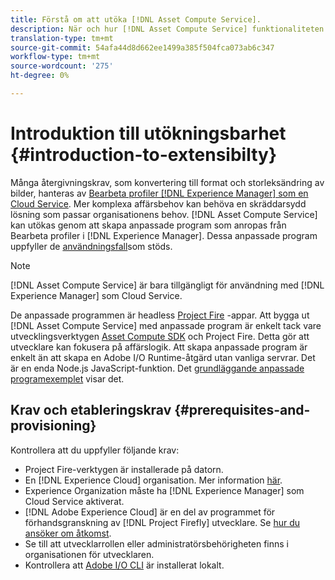 ```yaml
---
title: Förstå om att utöka [!DNL Asset Compute Service].
description: När och hur [!DNL Asset Compute Service] funktionaliteten ska utökas för att utföra anpassad mediebearbetning.
translation-type: tm+mt
source-git-commit: 54afa44d8d662ee1499a385f504fca073ab6c347
workflow-type: tm+mt
source-wordcount: '275'
ht-degree: 0%

---
```



# Introduktion till utökningsbarhet {#introduction-to-extensibilty}

Många återgivningskrav, som konvertering till format och storleksändring av bilder, hanteras av [Bearbeta profiler [!DNL Experience Manager] som en Cloud Service](https://docs.adobe.com/content/help/en/experience-manager-cloud-service/assets/asset-microservices-overview.html). Mer komplexa affärsbehov kan behöva en skräddarsydd lösning som passar organisationens behov. [!DNL Asset Compute Service] kan utökas genom att skapa anpassade program som anropas från Bearbeta profiler i [!DNL Experience Manager]. Dessa anpassade program uppfyller de [användningsfall](https://docs.adobe.com/content/help/en/experience-manager-cloud-service/assets/manage/asset-microservices-configure-and-use.html)som stöds.

>[!NOTE]
>
>[!DNL Asset Compute Service] är bara tillgängligt för användning med [!DNL Experience Manager] som Cloud Service.

De anpassade programmen är headless [Project Fire](https://github.com/AdobeDocs/project-firefly) -appar. Att bygga ut [!DNL Asset Compute Service] med anpassade program är enkelt tack vare utvecklingsverktygen [Asset Compute SDK](https://github.com/adobe/asset-compute-sdk) och Project Fire. Detta gör att utvecklare kan fokusera på affärslogik. Att skapa anpassade program är enkelt än att skapa en Adobe I/O Runtime-åtgärd utan vanliga servrar. Det är en enda Node.js JavaScript-funktion. Det [grundläggande anpassade programexemplet](https://github.com/adobe/asset-compute-example-workers/blob/master/projects/worker-basic/worker-basic.js) visar det.

## Krav och etableringskrav {#prerequisites-and-provisioning}

Kontrollera att du uppfyller följande krav:

* Project Fire-verktygen är installerade på datorn.
* En [!DNL Experience Cloud] organisation. Mer information [här](https://github.com/AdobeDocs/project-firefly/blob/master/getting_started/setup.md#acquire-access-and-credentials).
* Experience Organization måste ha [!DNL Experience Manager] som Cloud Service aktiverat.
* [!DNL Adobe Experience Cloud] är en del av programmet för förhandsgranskning av [!DNL Project Firefly] utvecklare. Se [hur du ansöker om åtkomst](https://github.com/AdobeDocs/project-firefly/blob/master/overview/getting_access.md).
* Se till att utvecklarrollen eller administratörsbehörigheten finns i organisationen för utvecklaren.
* Kontrollera att [Adobe I/O CLI](https://github.com/adobe/aio-cli) är installerat lokalt.

<!-- TBD for later:

* What all accesses and licenses are required?
* What all permissions are required to create, debug, and deploy custom applications?
* How do developers get access and provision the required apps?
* What is repository management?
* Anything on security and data transfer?
* What about handling personal or sensitive information?
* Custom application SLA is dependent on SLAs of various services it depends on.
* Document how the devs can get to know the KPIs of their custom applications. The KPIs are dependent on the performance at Adobe's side, amongst other things.
-->
